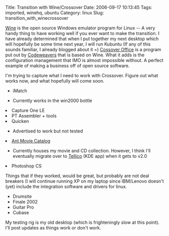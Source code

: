 Title: Transition with Wine/Crossover
Date: 2006-09-17 10:13:45
Tags: imported, winehq, ubuntu
Category: linux
Slug: transition_with_winecrossover


<a title="Wine Is Not an Emulator" href="http://www.winehq.com/">Wine</a> is the open source Windows emulator program for Linux -- A very handy thing to have working well if you ever want to make the transition. I have already determined that when I put together my next desktop which will hopefully be some time next year, I will run Kubuntu (If any of this sounds familiar, I already blogged about it =) <a title="For Linux... They also have a OSX version" href="http://www.codeweavers.com/products/cxoffice/">Cossover Office</a> is a program put out by <a href="http://www.codeweavers.com/">Codeweavers</a> that is based on Wine. What it adds is the configuration management that IMO is almost impossible without. A perfect example of making a business off of open source software.

I'm trying to capture what I need to work with Crossover. Figure out what works now, and what hopefully will come soon.
<ul>
    <li>iMatch</li>
</ul>
<ul>
    <li>Currently works in the win2000 bottle</li>
</ul>
<li>Capture One LE</li>
<li>PT Assembler + tools</li>
<li>Quicken</li>
<ul>
    <li>Advertised to work but not tested</li>
</ul>
<li><a title="AMC" href="http://www.antp.be/software/moviecatalog/">Ant Movie Catalog</a></li>
<ul>
    <li>Currently houses my movie and CD collection. However, I think I'll eventually migrate over to <a href="http://www.periapsis.org/tellico/">Tellico</a> (KDE app) when it gets to v2.0</li>
</ul>
<li>Photoshop CS</li>

Things that if they worked, would be great, but probably are not deal breakers (I will continue running XP on my laptop since IBM/Lenovo doesn't (yet) include the integration software and drivers for linux.
<ul>
    <li>Drumsite</li>
    <li>Finale 2002</li>
    <li>Guitar Pro</li>
    <li>Cubase</li>
</ul>

My testing rig is my old desktop (which is frighteningly slow at this point). I'll post updates as things work or don't work.
